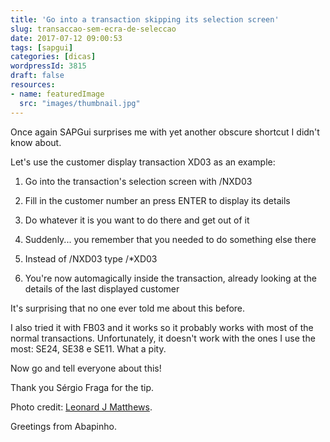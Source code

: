```yaml
---
title: 'Go into a transaction skipping its selection screen'
slug: transaccao-sem-ecra-de-seleccao
date: 2017-07-12 09:00:53
tags: [sapgui]
categories: [dicas]
wordpressId: 3815
draft: false
resources:
- name: featuredImage
  src: "images/thumbnail.jpg"
---
```

Once again SAPGui surprises me with yet another obscure shortcut I didn't know about.

Let's use the customer display transaction XD03 as an example:

  1. Go into the transaction's selection screen with /NXD03

  2. Fill in the customer number an press ENTER to display its details

  3. Do whatever it is you want to do there and get out of it

  4. Suddenly... you remember that you needed to do something else there

  5. Instead of /NXD03 type /*XD03

  6. You're now automagically inside the transaction, already looking at the details of the last displayed customer

It's surprising that no one ever told me about this before.

I also tried it with FB03 and it works so it probably works with most of the normal transactions. Unfortunately, it doesn't work with the ones I use the most: SE24, SE38 e SE11. What a pity.

Now go and tell everyone about this!

Thank you Sérgio Fraga for the tip.

Photo credit: [Leonard J Matthews][1].

Greetings from Abapinho.

   [1]: https://www.flickr.com/photos/mythoto/9720925815/
